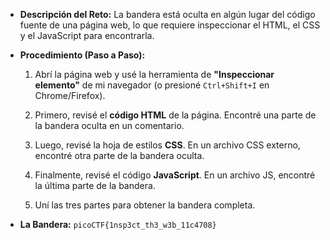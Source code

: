 
- **Descripción del Reto:** La bandera está oculta en algún lugar del código fuente de una página web, lo que requiere inspeccionar el HTML, el CSS y el JavaScript para encontrarla.
    
- **Procedimiento (Paso a Paso):**
    
    1. Abrí la página web y usé la herramienta de **"Inspeccionar elemento"** de mi navegador (o presioné `Ctrl+Shift+I` en Chrome/Firefox).
        
    2. Primero, revisé el **código HTML** de la página. Encontré una parte de la bandera oculta en un comentario.
        
    3. Luego, revisé la hoja de estilos **CSS**. En un archivo CSS externo, encontré otra parte de la bandera oculta.
        
    4. Finalmente, revisé el código **JavaScript**. En un archivo JS, encontré la última parte de la bandera.
        
    5. Uní las tres partes para obtener la bandera completa.
        
- **La Bandera:** `picoCTF{1nsp3ct_th3_w3b_11c4708}`